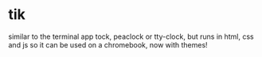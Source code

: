 # tik
similar to the terminal app tock, peaclock or tty-clock, but runs in html, css and js so it can be used on a chromebook, now with themes!
